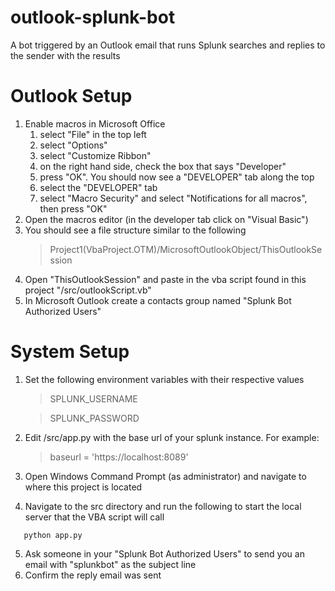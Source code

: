 # outlook-splunk-bot
A bot triggered by an Outlook email that runs Splunk searches and replies to the sender with the results

# Outlook Setup
1. Enable macros in Microsoft Office
   1. select "File" in the top left
   2. select "Options"
   3. select "Customize Ribbon"
   4. on the right hand side, check the box that says "Developer"
   5. press "OK". You should now see a "DEVELOPER" tab along the top
   6. select the "DEVELOPER" tab
   7. select "Macro Security" and select "Notifications for all macros", then press "OK"
2. Open the macros editor (in the developer tab click on "Visual Basic")
3. You should see a file structure similar to the following
   > Project1(VbaProject.OTM)/MicrosoftOutlookObject/ThisOutlookSession
4. Open "ThisOutlookSession" and paste in the vba script found in this project "/src/outlookScript.vb"
5. In Microsoft Outlook create a contacts group named "Splunk Bot Authorized Users"

# System Setup
1. Set the following environment variables with their respective values
   > SPLUNK_USERNAME

   > SPLUNK_PASSWORD
2. Edit /src/app.py with the base url of your splunk instance. For example:
   > baseurl = 'https://localhost:8089'
3. Open Windows Command Prompt (as administrator) and navigate to where this project is located
4. Navigate to the src directory and run the following to start the local server that the VBA script will call
```
   python app.py
```
5. Ask someone in your "Splunk Bot Authorized Users" to send you an email with "splunkbot" as the subject line
6. Confirm the reply email was sent
